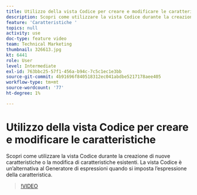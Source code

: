 ```yaml
---
title: Utilizzo della vista Codice per creare e modificare le caratteristiche
description: Scopri come utilizzare la vista Codice durante la creazione di nuove caratteristiche o la modifica di caratteristiche esistenti. La vista Codice è un’alternativa al Generatore di espressioni quando si imposta l’espressione della caratteristica.
feature: 'Caratteristiche '
topics: null
activity: use
doc-type: feature video
team: Technical Marketing
thumbnail: 326613.jpg
kt: 6441
role: User
level: Intermediate
exl-id: 763bbc25-57f1-456a-b94c-7c5c1ec1e3bb
source-git-commit: 4b91696f840518312ec041abdbe5217178aee405
workflow-type: tm+mt
source-wordcount: '77'
ht-degree: 1%

---
```


# Utilizzo della vista Codice per creare e modificare le caratteristiche

Scopri come utilizzare la vista Codice durante la creazione di nuove caratteristiche o la modifica di caratteristiche esistenti. La vista Codice è un’alternativa al Generatore di espressioni quando si imposta l’espressione della caratteristica.

>[!VIDEO](https://video.tv.adobe.com/v/326613/?quality=12&learn=on)
